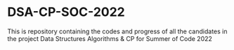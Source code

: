 # DSA-CP-SOC-2022
This is repository containing the codes and progress of all the candidates in the project Data Structures Algorithms &amp; CP for Summer of Code 2022
